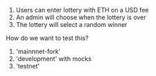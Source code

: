 1. Users can enter lottery with ETH on a USD fee
2. An admin will choose when the lottery is over
3. The lottery will select a random winner

How do we want to test this?

1. 'mainnnet-fork'
2. 'development' with mocks
3. 'testnet'
